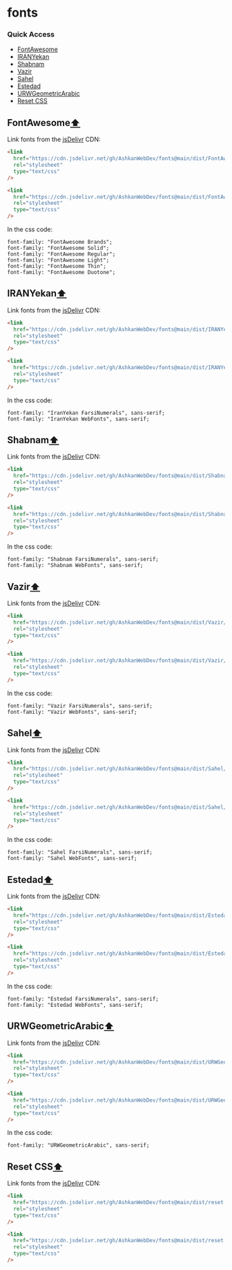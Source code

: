 # fonts

### Quick Access

- [FontAwesome](#FontAwesome)
- [IRANYekan](#IRANYekan)
- [Shabnam](#Shabnam)
- [Vazir](#Vazir)
- [Sahel](#Sahel)
- [Estedad](#Estedad)
- [URWGeometricArabic](#URWGeometricArabic)
- [Reset CSS](#Reset-CSS)

## FontAwesome[⬆](#quick-access)

Link fonts from the [jsDelivr](https://www.jsdelivr.com/) CDN:

```html
<link
  href="https://cdn.jsdelivr.net/gh/AshkanWebDev/fonts@main/dist/FontAwesome/FontAwesome.css"
  rel="stylesheet"
  type="text/css"
/>
```

```html
<link
  href="https://cdn.jsdelivr.net/gh/AshkanWebDev/fonts@main/dist/FontAwesome/FontAwesome.min.css"
  rel="stylesheet"
  type="text/css"
/>
```

In the css code:

```
font-family: "FontAwesome Brands";
font-family: "FontAwesome Solid";
font-family: "FontAwesome Regular";
font-family: "FontAwesome Light";
font-family: "FontAwesome Thin";
font-family: "FontAwesome Duotone";
```

## IRANYekan[⬆](#quick-access)

Link fonts from the [jsDelivr](https://www.jsdelivr.com/) CDN:

```html
<link
  href="https://cdn.jsdelivr.net/gh/AshkanWebDev/fonts@main/dist/IRANYekan/IRANYekan.css"
  rel="stylesheet"
  type="text/css"
/>
```

```html
<link
  href="https://cdn.jsdelivr.net/gh/AshkanWebDev/fonts@main/dist/IRANYekan/IRANYekan.min.css"
  rel="stylesheet"
  type="text/css"
/>
```

In the css code:

```
font-family: "IranYekan FarsiNumerals", sans-serif;
font-family: "IranYekan WebFonts", sans-serif;
```

## Shabnam[⬆](#quick-access)

Link fonts from the [jsDelivr](https://www.jsdelivr.com/) CDN:

```html
<link
  href="https://cdn.jsdelivr.net/gh/AshkanWebDev/fonts@main/dist/Shabnam/Shabnam.css"
  rel="stylesheet"
  type="text/css"
/>
```

```html
<link
  href="https://cdn.jsdelivr.net/gh/AshkanWebDev/fonts@main/dist/Shabnam/Shabnam.min.css"
  rel="stylesheet"
  type="text/css"
/>
```

In the css code:

```
font-family: "Shabnam FarsiNumerals", sans-serif;
font-family: "Shabnam WebFonts", sans-serif;
```

## Vazir[⬆](#quick-access)

Link fonts from the [jsDelivr](https://www.jsdelivr.com/) CDN:

```html
<link
  href="https://cdn.jsdelivr.net/gh/AshkanWebDev/fonts@main/dist/Vazir/Vazir.css"
  rel="stylesheet"
  type="text/css"
/>
```

```html
<link
  href="https://cdn.jsdelivr.net/gh/AshkanWebDev/fonts@main/dist/Vazir/Vazir.min.css"
  rel="stylesheet"
  type="text/css"
/>
```

In the css code:

```
font-family: "Vazir FarsiNumerals", sans-serif;
font-family: "Vazir WebFonts", sans-serif;
```

## Sahel[⬆](#quick-access)

Link fonts from the [jsDelivr](https://www.jsdelivr.com/) CDN:

```html
<link
  href="https://cdn.jsdelivr.net/gh/AshkanWebDev/fonts@main/dist/Sahel/Sahel.css"
  rel="stylesheet"
  type="text/css"
/>
```

```html
<link
  href="https://cdn.jsdelivr.net/gh/AshkanWebDev/fonts@main/dist/Sahel/Sahel.min.css"
  rel="stylesheet"
  type="text/css"
/>
```

In the css code:

```
font-family: "Sahel FarsiNumerals", sans-serif;
font-family: "Sahel WebFonts", sans-serif;
```

## Estedad[⬆](#quick-access)

Link fonts from the [jsDelivr](https://www.jsdelivr.com/) CDN:

```html
<link
  href="https://cdn.jsdelivr.net/gh/AshkanWebDev/fonts@main/dist/Estedad/Estedad.css"
  rel="stylesheet"
  type="text/css"
/>
```

```html
<link
  href="https://cdn.jsdelivr.net/gh/AshkanWebDev/fonts@main/dist/Estedad/Estedad.min.css"
  rel="stylesheet"
  type="text/css"
/>
```

In the css code:

```
font-family: "Estedad FarsiNumerals", sans-serif;
font-family: "Estedad WebFonts", sans-serif;
```

## URWGeometricArabic[⬆](#quick-access)

Link fonts from the [jsDelivr](https://www.jsdelivr.com/) CDN:

```html
<link
  href="https://cdn.jsdelivr.net/gh/AshkanWebDev/fonts@main/dist/URWGeometricArabic/URWGeometricArabic.css"
  rel="stylesheet"
  type="text/css"
/>
```

```html
<link
  href="https://cdn.jsdelivr.net/gh/AshkanWebDev/fonts@main/dist/URWGeometricArabic/URWGeometricArabic.min.css"
  rel="stylesheet"
  type="text/css"
/>
```

In the css code:

```
font-family: "URWGeometricArabic", sans-serif;
```

## Reset CSS[⬆](#quick-access)

Link fonts from the [jsDelivr](https://www.jsdelivr.com/) CDN:

```html
<link
  href="https://cdn.jsdelivr.net/gh/AshkanWebDev/fonts@main/dist/reset.css"
  rel="stylesheet"
  type="text/css"
/>
```

```html
<link
  href="https://cdn.jsdelivr.net/gh/AshkanWebDev/fonts@main/dist/reset.min.css"
  rel="stylesheet"
  type="text/css"
/>
```
